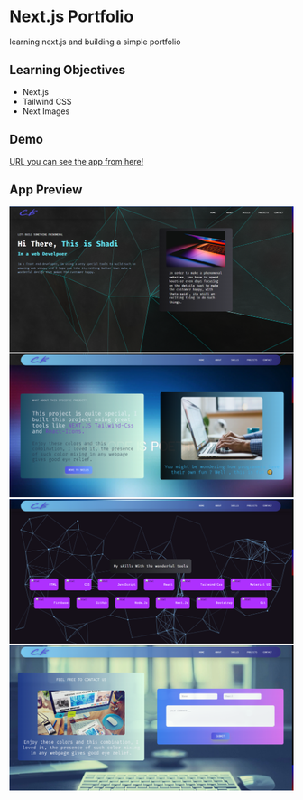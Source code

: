 # Next.js Portfolio 

learning next.js and building a simple portfolio

## Learning Objectives

 - Next.js
 - Tailwind CSS
 - Next Images

## Demo

[URL you can see the app from here!
](https://next-portfoilo-nine.vercel.app/)

## App Preview

![](public/assets/n1.png)
![](public/assets/n2.png)
![](public/assets/n3.png)
![](public/assets/n4.png)
